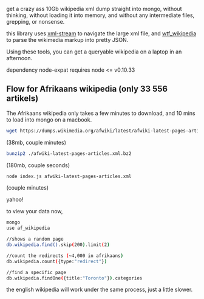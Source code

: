 get a crazy ass 10Gb wikipedia xml dump straight into mongo, without thinking, without loading it into memory, and without any intermediate files, grepping, or nonsense.


this library uses [xml-stream](https://github.com/assistunion/xml-stream) to navigate the large xml file, and [wtf_wikipedia](https://github.com/spencermountain/wtf_wikipedia) to parse the wikimedia markup into pretty JSON.

Using these tools, you can get a queryable wikipedia on a laptop in an afternoon.

dependency node-expat requires node <= v0.10.33


## Flow for Afrikaans wikipedia (only 33 556 artikels)
The Afrikaans wikipedia only takes a few minutes to download, and 10 mins to load into mongo on a macbook.

````bash
wget https://dumps.wikimedia.org/afwiki/latest/afwiki-latest-pages-articles.xml.bz2
````
(38mb, couple minutes)

````bash
bunzip2 ./afwiki-latest-pages-articles.xml.bz2
````
(180mb, couple seconds)

````bash
node index.js afwiki-latest-pages-articles.xml
````
(couple minutes)

yahoo!

to view your data now,
````bash
mongo
use af_wikipedia

//shows a random page
db.wikipedia.find().skip(200).limit(2)

//count the redirects (~4,000 in afrikaans)
db.wikipedia.count({type:"redirect"})

//find a specific page
db.wikipedia.findOne({title:"Toronto"}).categories
````

the english wikipedia will work under the same process, just a little slower.